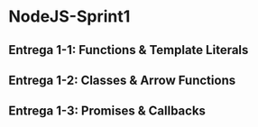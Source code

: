 # NodeJS-Sprint1
## Entrega 1-1: Functions & Template Literals
## Entrega 1-2: Classes & Arrow Functions
## Entrega 1-3: Promises & Callbacks